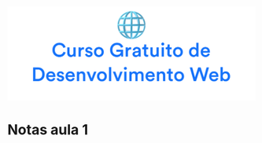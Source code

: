<div align="center">
<img  src="../images/header.png" alt="Curso Gratuito Web Dev Awari" />
</div>

# Notas aula 1
